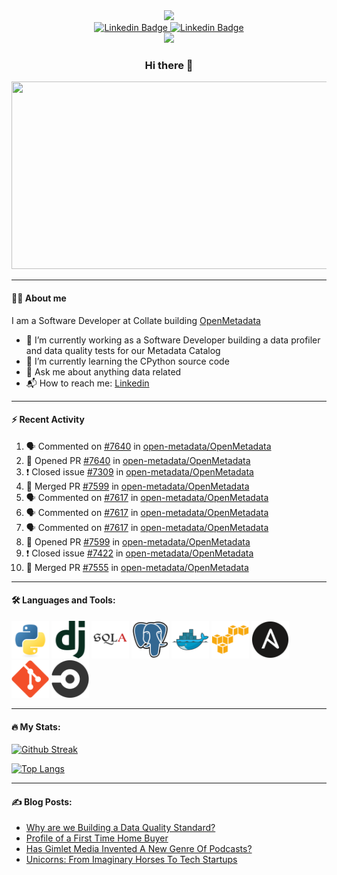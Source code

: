 <div id="header" align="center">
  <img src="https://media.giphy.com/media/5eLDrEaRGHegx2FeF2/giphy.gif" width="100"/>
</div>
<div id="badges" align="center">
  <a href="https://www.linkedin.com/in/teddycrepineau/">
    <img src="https://shields.io/badge/Linkedin-blue?logo=linkedin&logoColor=white&style=for-the-badge" alt="Linkedin Badge"/>
  </a>
  <a href="https://medium.com/@teddycrpineau">
    <img src="https://shields.io/badge/Medium-black?logo=medium&logoColor=white&style=for-the-badge" alt="Linkedin Badge"/>
  </a>
</div>
<div align="center">
  <img src="https://komarev.com/ghpvc/?username=TeddyCr&color=blue&style=flat-square" />
</div>

<h3 align="center">
Hi there 👋
</h3>
<div align="center">
  <img src="https://media.giphy.com/media/L8K62iTDkzGX6/giphy.gif" width="600" height="300"/>
</div>

---

#### :technologist: About me
I am a Software Developer at Collate building <a href="https://open-metadata.org"/>OpenMetadata</a>
- 🔭 I’m currently working as a Software Developer building a data profiler and data quality tests for our Metadata Catalog
- 🐍 I’m currently learning the CPython source code
- 💬 Ask me about anything data related
- 📬 How to reach me: [Linkedin](https://shields.io/badge/Linkedin-blue?logo=linkedin&logoColor=white&style=for-the-badge)

---

#### ⚡️ Recent Activity
<!--START_SECTION:activity-->
1. 🗣 Commented on [#7640](https://github.com/open-metadata/OpenMetadata/issues/7640) in [open-metadata/OpenMetadata](https://github.com/open-metadata/OpenMetadata)
2. 💪 Opened PR [#7640](https://github.com/open-metadata/OpenMetadata/pull/7640) in [open-metadata/OpenMetadata](https://github.com/open-metadata/OpenMetadata)
3. ❗️ Closed issue [#7309](https://github.com/open-metadata/OpenMetadata/issues/7309) in [open-metadata/OpenMetadata](https://github.com/open-metadata/OpenMetadata)
4. 🎉 Merged PR [#7599](https://github.com/open-metadata/OpenMetadata/pull/7599) in [open-metadata/OpenMetadata](https://github.com/open-metadata/OpenMetadata)
5. 🗣 Commented on [#7617](https://github.com/open-metadata/OpenMetadata/issues/7617) in [open-metadata/OpenMetadata](https://github.com/open-metadata/OpenMetadata)
6. 🗣 Commented on [#7617](https://github.com/open-metadata/OpenMetadata/issues/7617) in [open-metadata/OpenMetadata](https://github.com/open-metadata/OpenMetadata)
7. 🗣 Commented on [#7617](https://github.com/open-metadata/OpenMetadata/issues/7617) in [open-metadata/OpenMetadata](https://github.com/open-metadata/OpenMetadata)
8. 💪 Opened PR [#7599](https://github.com/open-metadata/OpenMetadata/pull/7599) in [open-metadata/OpenMetadata](https://github.com/open-metadata/OpenMetadata)
9. ❗️ Closed issue [#7422](https://github.com/open-metadata/OpenMetadata/issues/7422) in [open-metadata/OpenMetadata](https://github.com/open-metadata/OpenMetadata)
10. 🎉 Merged PR [#7555](https://github.com/open-metadata/OpenMetadata/pull/7555) in [open-metadata/OpenMetadata](https://github.com/open-metadata/OpenMetadata)
<!--END_SECTION:activity-->

---

#### :hammer_and_wrench: Languages and Tools:
<div>
   <img src="https://github.com/devicons/devicon/blob/master/icons/python/python-original.svg" width="60" height="60"/>
   <img src="https://github.com/devicons/devicon/blob/master/icons/django/django-plain.svg" width="60" height="60"/>
   <img src="https://github.com/devicons/devicon/blob/master/icons/sqlalchemy/sqlalchemy-original.svg" width="60" height="60"/>
   <img src="https://github.com/devicons/devicon/blob/master/icons/postgresql/postgresql-original.svg" width="60" height="60"/>
   <img src="https://github.com/devicons/devicon/blob/master/icons/docker/docker-original.svg" width="60" height="60"/>
   <img src="https://github.com/devicons/devicon/blob/master/icons/amazonwebservices/amazonwebservices-original.svg" width="60" height="60"/>
   <img src="https://github.com/devicons/devicon/blob/master/icons/ansible/ansible-original.svg" width="60" height="60"/>
   <img src="https://github.com/devicons/devicon/blob/master/icons/git/git-original.svg" width="60" height="60"/>
   <img src="https://github.com/devicons/devicon/blob/master/icons/circleci/circleci-plain.svg" width="60" height="60"/>
</div>

---

#### 🔥 My Stats:
[![Github Streak](http://github-readme-streak-stats.herokuapp.com?user=TeddyCr&theme=dark&background=000000)](https://git.io/streak-stats)

[![Top Langs](https://github-readme-stats.vercel.app/api?username=TeddyCr&theme=dark&count_private=true)](https://github.com/anuraghazra/github-readme-stats)

---

#### ✍️ Blog Posts:
<!-- BLOG-POST-LIST:START -->
- [Why are we Building a Data Quality Standard?](https://blog.open-metadata.org/why-are-we-building-a-data-quality-standard-1753fae87259?source=rss-16e0670af08f------2)
- [Profile of a First Time Home Buyer](https://medium.com/@teddycrpineau/profile-of-a-first-time-home-buyer-f6498b9aacc8?source=rss-16e0670af08f------2)
- [Has Gimlet Media Invented A New Genre Of Podcasts?](https://medium.com/@teddycrpineau/has-gimlet-media-invented-the-plog-983533737398?source=rss-16e0670af08f------2)
- [Unicorns: From Imaginary Horses To Tech Startups](https://medium.com/@teddycrpineau/unicorns-from-imaginary-horses-to-tech-startups-b5183a88106f?source=rss-16e0670af08f------2)
<!-- BLOG-POST-LIST:END -->
